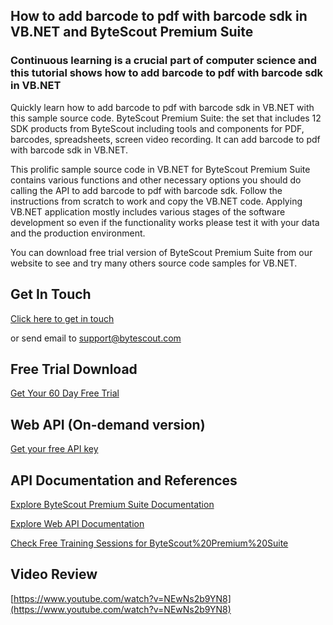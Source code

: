 ## How to add barcode to pdf with barcode sdk in VB.NET and ByteScout Premium Suite

### Continuous learning is a crucial part of computer science and this tutorial shows how to add barcode to pdf with barcode sdk in VB.NET

Quickly learn how to add barcode to pdf with barcode sdk in VB.NET with this sample source code. ByteScout Premium Suite: the set that includes 12 SDK products from ByteScout including tools and components for PDF, barcodes, spreadsheets, screen video recording. It can add barcode to pdf with barcode sdk in VB.NET.

This prolific sample source code in VB.NET for ByteScout Premium Suite contains various functions and other necessary options you should do calling the API to add barcode to pdf with barcode sdk. Follow the instructions from scratch to work and copy the VB.NET code. Applying VB.NET application mostly includes various stages of the software development so even if the functionality works please test it with your data and the production environment.

You can download free trial version of ByteScout Premium Suite from our website to see and try many others source code samples for VB.NET.

## Get In Touch

[Click here to get in touch](https://bytescout.zendesk.com/hc/en-us/requests/new?subject=ByteScout%20Premium%20Suite%20Question)

or send email to [support@bytescout.com](mailto:support@bytescout.com?subject=ByteScout%20Premium%20Suite%20Question) 

## Free Trial Download

[Get Your 60 Day Free Trial](https://bytescout.com/download/web-installer?utm_source=github-readme)

## Web API (On-demand version)

[Get your free API key](https://pdf.co/documentation/api?utm_source=github-readme)

## API Documentation and References

[Explore ByteScout Premium Suite Documentation](https://bytescout.com/documentation/index.html?utm_source=github-readme)

[Explore Web API Documentation](https://pdf.co/documentation/api?utm_source=github-readme)

[Check Free Training Sessions for ByteScout%20Premium%20Suite](https://academy.bytescout.com/)

## Video Review

[https://www.youtube.com/watch?v=NEwNs2b9YN8](https://www.youtube.com/watch?v=NEwNs2b9YN8)